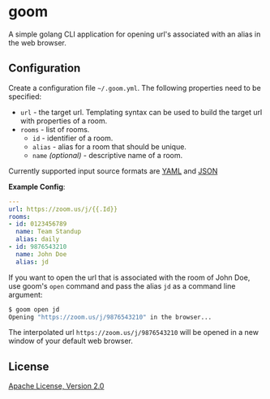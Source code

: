 # goom

A simple golang CLI application for opening url's associated with an alias in
the web browser.

## Configuration

Create a configuration file `~/.goom.yml`. The following properties need to be
specified:

* `url` - the target url. Templating syntax can be used to build the target url
  with properties of a room.
* `rooms` - list of rooms.
  - `id` - identifier of a room.
  - `alias` - alias for a room that should be unique.
  - `name` *(optional)* - descriptive name of a room.

Currently supported input source formats are [YAML](https://yaml.org) and
[JSON](https://www.json.org/)

**Example Config**:

```yaml
---
url: https://zoom.us/j/{{.Id}}
rooms:
- id: 0123456789
  name: Team Standup
  alias: daily
- id: 9876543210
  name: John Doe
  alias: jd
```

If you want to open the url that is associated with the room of John Doe, use
goom's `open` command and pass the alias `jd` as a command line argument:

```sh
$ goom open jd
Opening "https://zoom.us/j/9876543210" in the browser...
```

The interpolated url `https://zoom.us/j/9876543210` will be opened in a new
window of your default web browser.

## License

[Apache License, Version 2.0](LICENSE)
